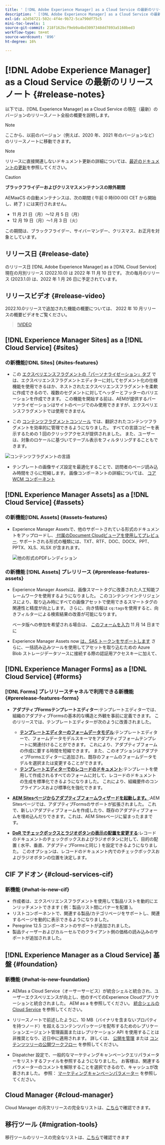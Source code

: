 ```yaml
---
title: ' [!DNL Adobe Experience Manager] as a Cloud Service の最新のリリースノート'
description: ' [!DNL Adobe Experience Manager] as a Cloud Service の最新のリリースノート'
exl-id: a2d56721-502c-4f4e-9b72-5ca790df75c5
mini-toc-levels: 1
source-git-commit: 218f162bcf9eb9a4bd3097348dd7893a5160bed3
workflow-type: tm+mt
source-wordcount: '896'
ht-degree: 16%

---
```



# [!DNL Adobe Experience Manager] as a Cloud Service の最新のリリースノート  {#release-notes}

以下では、[!DNL Experience Manager] as a Cloud Service の現在（最新）のバージョンのリリースノート全般の概要を説明します。

>[!NOTE]
>
>ここから、以前のバージョン（例えば、2020 年、2021 年のバージョンなど）のリリースノートに移動できます。

>[!NOTE]
>
>リリースに直接関連しないドキュメント更新の詳細については、[最近のドキュメントの更新](https://experienceleague.adobe.com/docs/experience-manager-release-information/aem-release-updates/doc-updates/documentation-updates.html?lang=ja)を参照してください。

>[!CAUTION]
>
>**ブラックフライデーおよびクリスマスメンテナンスの除外期間**
>
> AEMaaCS の自動メンテナンスは、次の期間 ( 午前 0 時(00:00) CET から開始し、終了 ) には実行されません。
>
>* 11 月 21 日（月）～12 月 5 日（月）
>* 12 月 19 日（月）～1 月 3 日（火）
>
> この期間は、ブラックフライデー、サイバーマンデー、クリスマス、お正月を対象としています。

## リリース日 {#release-date}

のリリース日 [!DNL Adobe Experience Manager] as a [!DNL Cloud Service] 現在の月別リリース (2022.10.0) は 2022 年 11 月 10 日です。 次の毎月のリリース (2023.1.0) は、2022 年 1 月 26 日に予定されています。

## リリースビデオ {#release-video}

2022.10.0リリースで追加された機能の概要については、 2022 年 10 月リリースの概要ビデオをご覧ください。

>[!VIDEO](https://video.tv.adobe.com/v/3409801/?quality=12)

## [!DNL Experience Manager Sites] as a [!DNL Cloud Service] {#sites}


### の新機能[!DNL Sites] {#sites-features}

* この [エクスペリエンスフラグメントの「パーソナライゼーション」タブ](/help/sites-cloud/authoring/fundamentals/experience-fragments.md#personalization-experience-fragment) では、エクスペリエンスフラグメントエディターに対してセグメント化の仕様機能を使用できるほか、ネストされたエクスペリエンスフラグメントを柔軟に作成できるので、複数のセグメントに対してヘッダーとフッターのバリエーションを作成できます。 この機能を開始する前は、AEMが提供するパーソナライゼーションはサイトのページでのみ使用できますが、エクスペリエンスフラグメントでは使用できません

* この [コンテンツフラグメントコンソール](/help/sites-cloud/administering/content-fragments/content-fragments-console.md) では、翻訳されたコンテンツフラグメントを効率的に管理できるようになりました。 すべての言語コピーを表示するための 1 回のクリックアクセスが提供されました。 また、ユーザーは、対象のロケールに基づいてテーブル表示をフィルタリングすることもできます。

![コンテンツフラグメントの言語](/help/release-notes/assets/cfconsole-languages.png)

* テンプレートの画像サイズ設定を最適化することで、訪問者のページ読み込み時間をさらに短縮します。 画像コンポーネントの詳細については、 [コア WCM コンポーネント](https://github.com/adobe/aem-core-wcm-components)

## [!DNL Experience Manager Assets] as a [!DNL Cloud Service] {#assets}

### の新機能[!DNL Assets] {#assets-features}

* Experience Manager Assetsで、他のサポートされている形式のドキュメントをアップロードし、[ 付属のDocument Cloudビューアを使用してプレビュー](/help/assets/manage-pdf-documents.md). サポートされる形式の種類には、TXT、RTF、DOC、DOCX、PPT、PPTX、XLS、XLSX が含まれます。

   ![他の形式のPDFレンディション](/help/release-notes/assets/multi-page-other-formats.png)


### の新機能 [!DNL Assets] プレリリース {#prerelease-features-assets}

* Experience Manager Assetsは、画像スマートタグに改善された人工知能フレームワークを使用するようになりました。 このコンテンツインテリジェンスにより、取り込み時にすべての画像アセットで使用できるスマートタグの関連性と精度が向上します。 さらに、向き情報は `cq:tags`を使用すると、向きフィルターによる検索結果の改善が可能になります。

   ベータ版への参加を希望される場合は、 [このフォームを入力](https://forms.office.com/pages/responsepage.aspx?id=Wht7-jR7h0OUrtLBeN7O4epXZrTVKKdJkUiHeolccf9UNEwyNEpHVEFaODdBNFZQSlFDREZQOVRRTy4u) 11 月 14 日までに

* Experience Manager Assets now [は、SAS トークンをサポートします](/help/assets/add-assets.md#asset-bulk-ingestor) さらに、一括読み込みツールを使用してアセットを取り込むための Azure Blob ストレージデータソースに接続する際の認証用アクセスキーに加えて、

## [!DNL Experience Manager Forms] as a [!DNL Cloud Service] {#forms}

### [!DNL Forms] プレリリースチャネルで利用できる新機能 {#prerelease-features-forms}

* **アダプティブFormsテンプレートエディター**:テンプレートエディターでは、組織のアダプティブFormsの基本的な構造と外観を事前に定義できます。 このリリースでは、テンプレートエディターが次のように改善されました。
   * **[テンプレートエディターのフォームデータモデル](/help/forms/creating-adaptive-form.md#edit-form-model-properties-of-an-adaptive-form-edit-form-model)**:テンプレートエディターで、フォームデータモデルスキーマをアダプティブフォームテンプレートに関連付けることができます。 これにより、アダプティブフォームの作成に要する時間を短縮できます。 また、このオプションはアダプティブFormsエディターに追加され、既存のフォームのフォームデータモデルを選択または変更することができます。
   * **[テンプレートエディターでのレコードのドキュメント](/help/forms/generate-document-of-record-for-non-xfa-based-adaptive-forms.md#document-of-record-support-in-adaptive-form-editor-dor-support-in-adaptiveform)**:テンプレートを使用して作成されるすべてのフォームに対して、レコードのドキュメントの生成を標準化できるようになりました。 これにより、組織要件のコンプライアンスおよび標準化を強化できます。

* **[AEM Sitesページからアダプティブフォームウィザードを起動します。](/help/forms/embed-adaptive-form-aem-sites.md)**:AEM Sitesページでは、アダプティブFormsのサポートが拡張されました。 これで、新しいアダプティブフォームを作成したり、既存のアダプティブフォームを埋め込んだりできます。これは、AEM Sitesページに留まったままです。
* **[DoR でチェックボックスとラジオボタンの表示の配置を変更する](/help/forms/generate-document-of-record-for-non-xfa-based-adaptive-forms.md#customize-the-branding-information-in-document-of-record-customize-the-branding-information-in-document-of-record)**:レコードのドキュメントのチェックボックスおよびラジオボタンに対して、目的の配置 ( 水平、垂直、アダプティブFormsと同じ ) を設定できるようになりました。 このオプションは、レコードのドキュメント内でのチェックボックスおよびラジオボタンの位置を決定します。

## CIF アドオン {#cloud-services-cif}

### 新機能 {#what-is-new-cif}

* 作成者は、エクスペリエンスフラグメントを使用して製品リストを動的にエンリッチメントできます ( 例：製品リスト間にバナーを配置 )。
* リストコンポーネントで、関連する製品/カテゴリページをサポートし、関連するページを動的に表示できるようになりました。
* Peregrine 12.5 コンポーネントのサポートが追加されました。
* 製品ティーザーおよびカルーセルでのクライアント側の価格の読み込みのサポートが追加されました。

## [!DNL Experience Manager as a Cloud Service] 基盤 {#foundation}

### 新機能 {#what-is-new-foundation}

* AEMas a Cloud Service（オーサーサービス）が統合シェルと統合され、ユーザーエクスペリエンスが向上し、他のすべてのExperience Cloudアプリケーションと統合されました。 AEM as a を参照してください。 [統合シェルのCloud Service](/help/overview/aem-cloud-service-on-unified-shell.md) を参照してください。

* リリースノートで前述したように、10 MB（バイナリを含まないプロパティを持つノード）を超えるコンテンツパッケージを配布するためのレプリケーションエージェント管理画面またはレプリケーション API を使用することは非推奨となり、近日中に適用されます。 詳しくは、 [公開を管理](/help/operations/replication.md#manage-publication) または [コンテンツツリーの公開ワークフロー](/help/operations/replication.md#publish-content-tree-workflow) を参照してください。

* Dispatcher 設定で、一般的なマーケティングキャンペーンクエリパラメーターをリストするファイルを参照するようになりました。 お客様は、関連するパラメーターのコメントを解除することを選択できるので、キャッシュが改善されました。 参照： [マーケティングキャンペーンパラメーター](/help/implementing/dispatcher/caching.md#marketing-parameters) を参照してください。

## Cloud Manager {#cloud-manager}

Cloud Manager の月次リリースの完全なリストは、[こちら](/help/implementing/cloud-manager/release-notes-cloud-manager/release-notes-cm-current.md)で確認できます。

## 移行ツール {#migration-tools}

移行ツールのリリースの完全なリストは、[こちら](/help/journey-migration/release-notes/release-notes-migration-tools-current.md)で確認できます
